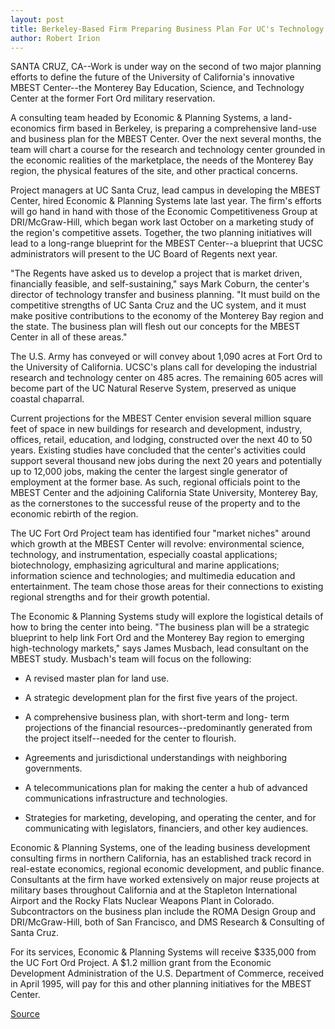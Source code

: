 ```yaml
---
layout: post
title: Berkeley-Based Firm Preparing Business Plan For UC's Technology Center At Fort Ord
author: Robert Irion
---
```


SANTA CRUZ, CA--Work is under way on the second of two major  planning efforts to define the future of the University of California's  innovative MBEST Center--the Monterey Bay Education, Science, and  Technology Center at the former Fort Ord military reservation.

A consulting team headed by Economic & Planning Systems, a  land-economics firm based in Berkeley, is preparing a  comprehensive land-use and business plan for the MBEST Center.  Over the next several months, the team will chart a course for the  research and technology center grounded in the economic realities of  the marketplace, the needs of the Monterey Bay region, the physical  features of the site, and other practical concerns.

Project managers at UC Santa Cruz, lead campus in developing  the MBEST Center, hired Economic & Planning Systems late last year.  The firm's efforts will go hand in hand with those of the Economic  Competitiveness Group at DRI/McGraw-Hill, which began work last  October on a marketing study of the region's competitive assets.  Together, the two planning initiatives will lead to a long-range  blueprint for the MBEST Center--a blueprint that UCSC  administrators will present to the UC Board of Regents next year.

"The Regents have asked us to develop a project that is market  driven, financially feasible, and self-sustaining," says Mark Coburn,  the center's director of technology transfer and business planning.  "It must build on the competitive strengths of UC Santa Cruz and the  UC system, and it must make positive contributions to the economy  of the Monterey Bay region and the state. The business plan will  flesh out our concepts for the MBEST Center in all of these areas."

The U.S. Army has conveyed or will convey about 1,090 acres at  Fort Ord to the University of California. UCSC's plans call for  developing the industrial research and technology center on 485  acres. The remaining 605 acres will become part of the UC Natural  Reserve System, preserved as unique coastal chaparral.

Current projections for the MBEST Center envision several  million square feet of space in new buildings for research and  development, industry, offices, retail, education, and lodging,  constructed over the next 40 to 50 years. Existing studies have  concluded that the center's activities could support several thousand  new jobs during the next 20 years and potentially up to 12,000 jobs,  making the center the largest single generator of employment at the  former base. As such, regional officials point to the MBEST Center  and the adjoining California State University, Monterey Bay, as the  cornerstones to the successful reuse of the property and to the  economic rebirth of the region.

The UC Fort Ord Project team has identified four "market  niches" around which growth at the MBEST Center will revolve:  environmental science, technology, and instrumentation, especially  coastal applications; biotechnology, emphasizing agricultural and  marine applications; information science and technologies; and  multimedia education and entertainment. The team chose those areas  for their connections to existing regional strengths and for their  growth potential.

The Economic & Planning Systems study will explore the  logistical details of how to bring the center into being. "The  business plan will be a strategic blueprint to help link Fort Ord and  the Monterey Bay region to emerging high-technology markets," says  James Musbach, lead consultant on the MBEST study. Musbach's team  will focus on the following:

* A revised master plan for land use.

* A strategic development plan for the first five years of the  project.

* A comprehensive business plan, with short-term and long- term projections of the financial resources--predominantly  generated from the project itself--needed for the center to flourish.

* Agreements and jurisdictional understandings with  neighboring governments.

* A telecommunications plan for making the center a hub of  advanced communications infrastructure and technologies.

* Strategies for marketing, developing, and operating the  center, and for communicating with legislators, financiers, and  other key audiences.

Economic & Planning Systems, one of the leading business  development consulting firms in northern California, has an  established track record in real-estate economics, regional  economic development, and public finance. Consultants at the firm  have worked extensively on major reuse projects at military bases  throughout California and at the Stapleton International Airport and  the Rocky Flats Nuclear Weapons Plant in Colorado. Subcontractors  on the business plan include the ROMA Design Group and  DRI/McGraw-Hill, both of San Francisco, and DMS Research & Consulting of Santa Cruz.

For its services, Economic & Planning Systems will receive  $335,000 from the UC Fort Ord Project. A $1.2 million grant from  the Economic Development Administration of the U.S. Department of  Commerce, received in April 1995, will pay for this and other  planning initiatives for the MBEST Center.

[Source](http://www1.ucsc.edu/news_events/press_releases/archive/95-96/02-96/021296-Berkeley_firm_prepa.html "Permalink to 021296-Berkeley_firm_prepa")
